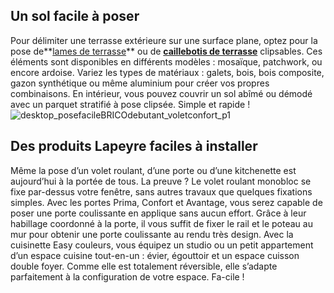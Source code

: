 ## Un sol facile à poser
Pour délimiter une terrasse extérieure sur une surface plane, optez pour la pose de**[lames de terrasse](/exterieur-jardin-CCU0008/terrasses-CCN0078/lames-terrasses-CCN0221)** ou de [**caillebotis de terrasse**](/terrasses-CCN0078/caillebotis-CCN0222) clipsables. Ces éléments sont disponibles en différents modèles : mosaïque, patchwork, ou encore ardoise. Variez les types de matériaux : galets, bois, bois composite, gazon synthétique ou même aluminium pour créer vos propres combinaisons.
En intérieur, vous pouvez couvrir un sol abîmé ou démodé avec un parquet stratifié à pose clipsée. Simple et rapide !
![desktop_posefacileBRICOdebutant_voletconfort_p1](//statics.lapeyre.fr/img/contrib/2bdd4da30020c8fb/desktop_posefacileBRICOdebutant_voletconfort_p1.jpg)
##
## Des produits Lapeyre faciles à installer
Même la pose d’un volet roulant, d’une porte ou d’une kitchenette est aujourd’hui à la portée de tous. La preuve ?
Le volet roulant monobloc se fixe par-dessus votre fenêtre, sans autres travaux que quelques fixations simples.
Avec les portes Prima, Confort et Avantage, vous serez capable de poser une porte coulissante en applique sans aucun effort. Grâce à leur habillage coordonné à la porte, il vous suffit de fixer le rail et le poteau au mur pour obtenir une porte coulissante au rendu très design.
Avec la cuisinette Easy couleurs, vous équipez un studio ou un petit appartement d’un espace cuisine tout-en-un : évier, égouttoir et un espace cuisson double foyer. Comme elle est totalement réversible, elle s’adapte parfaitement à la configuration de votre espace. Fa-cile !